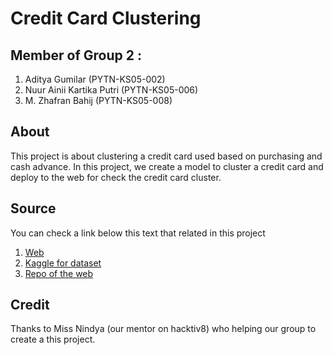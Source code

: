 # Credit Card Clustering

## Member of Group 2 :

1. Aditya Gumilar (PYTN-KS05-002)
2. Nuur Ainii Kartika Putri (PYTN-KS05-006)
3. M. Zhafran Bahij (PYTN-KS05-008)

## About

This project is about clustering a credit card used based on purchasing and cash advance. In this project, we create a model to cluster a credit card and deploy to the web for check the credit card cluster.

## Source

You can check a link below this text that related in this project

1. [Web](https://credit-card-gr4.herokuapp.com/)
2. [Kaggle for dataset](https://www.kaggle.com/datasets/arjunbhasin2013/ccdata)
3. [Repo of the web](https://github.com/ZhafranBahij/credit-card-webvers)

## Credit

Thanks to Miss Nindya (our mentor on hacktiv8) who helping our group to create a this project.

